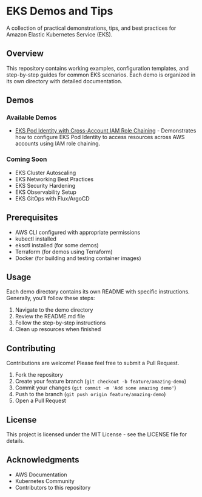 # EKS Demos and Tips

A collection of practical demonstrations, tips, and best practices for Amazon Elastic Kubernetes Service (EKS).

## Overview

This repository contains working examples, configuration templates, and step-by-step guides for common EKS scenarios. Each demo is organized in its own directory with detailed documentation.

## Demos

### Available Demos

- [EKS Pod Identity with Cross-Account IAM Role Chaining](./eks-pod-identity-cross-account-iam-role-chaining/README.md) - Demonstrates how to configure EKS Pod Identity to access resources across AWS accounts using IAM role chaining.

### Coming Soon

- EKS Cluster Autoscaling
- EKS Networking Best Practices
- EKS Security Hardening
- EKS Observability Setup
- EKS GitOps with Flux/ArgoCD

## Prerequisites

- AWS CLI configured with appropriate permissions
- kubectl installed
- eksctl installed (for some demos)
- Terraform (for demos using Terraform)
- Docker (for building and testing container images)

## Usage

Each demo directory contains its own README with specific instructions. Generally, you'll follow these steps:

1. Navigate to the demo directory
2. Review the README.md file
3. Follow the step-by-step instructions
4. Clean up resources when finished

## Contributing

Contributions are welcome! Please feel free to submit a Pull Request.

1. Fork the repository
2. Create your feature branch (`git checkout -b feature/amazing-demo`)
3. Commit your changes (`git commit -m 'Add some amazing demo'`)
4. Push to the branch (`git push origin feature/amazing-demo`)
5. Open a Pull Request

## License

This project is licensed under the MIT License - see the LICENSE file for details.

## Acknowledgments

- AWS Documentation
- Kubernetes Community
- Contributors to this repository
